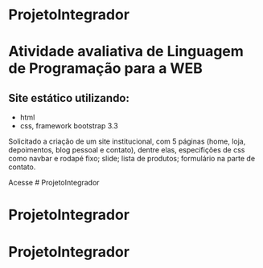# ProjetoIntegrador
# Atividade avaliativa de Linguagem de Programação para a WEB

## Site estático utilizando:
* html
* css, framework bootstrap 3.3

Solicitado a criação de um site institucional, com 5 páginas (home, loja, depoimentos, blog pessoal e contato), dentre elas, especifições de css como navbar e rodapé fixo; slide; lista de produtos; formulário na parte de contato.

Acesse # ProjetoIntegrador
# ProjetoIntegrador
# ProjetoIntegrador
